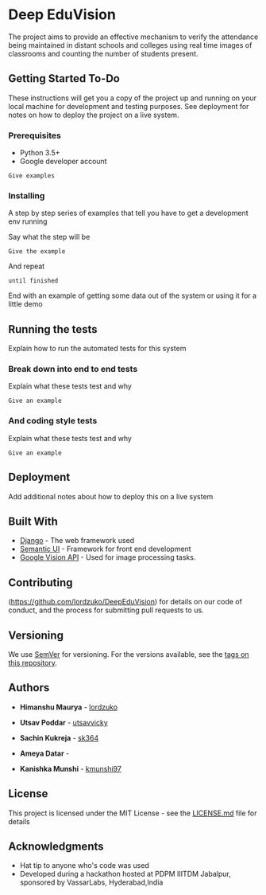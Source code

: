# Deep EduVision

The project aims to provide an effective mechanism to verify the attendance being maintained in distant schools and colleges using real time images of classrooms and counting the number of students present.

## Getting Started To-Do

These instructions will get you a copy of the project up and running on your local machine for development and testing purposes. See deployment for notes on how to deploy the project on a live system.

### Prerequisites

* Python 3.5+
* Google developer account

```
Give examples
```

### Installing

A step by step series of examples that tell you have to get a development env running

Say what the step will be

```
Give the example
```

And repeat

```
until finished
```

End with an example of getting some data out of the system or using it for a little demo

## Running the tests

Explain how to run the automated tests for this system

### Break down into end to end tests

Explain what these tests test and why

```
Give an example
```

### And coding style tests

Explain what these tests test and why

```
Give an example
```

## Deployment

Add additional notes about how to deploy this on a live system

## Built With

* [Django](https://docs.djangoproject.com/en/1.10/) - The web framework used
* [Semantic UI](https://github.com/Semantic-Org/Semantic-UI-Docs/) - Framework for front end development
* [Google Vision API](https://cloud.google.com/vision/) - Used for image processing tasks.

## Contributing

(https://github.com/lordzuko/DeepEduVision) for details on our code of conduct, and the process for submitting pull requests to us.

## Versioning

We use [SemVer](http://semver.org/) for versioning. For the versions available, see the [tags on this repository](https://github.com/your/project/tags). 

## Authors

* **Himanshu Maurya** - [lordzuko](https://github.com/lordzuko/)

* **Utsav Poddar** - [utsavvicky](https://github.com/utsavvicky/)

* **Sachin Kukreja** - [sk364](https://github.com/sk364/)

* **Ameya Datar** - [](https://github.com//)

* **Kanishka Munshi** - [kmunshi97](https://github.com/kmunshi97/)


## License

This project is licensed under the MIT License - see the [LICENSE.md](LICENSE.md) file for details

## Acknowledgments

* Hat tip to anyone who's code was used
* Developed during a hackathon hosted at PDPM IIITDM Jabalpur, sponsored by VassarLabs, Hyderabad,India


